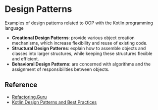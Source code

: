 # Design Patterns

Examples of design patterns related to OOP with the Kotlin programming language

- **Creational Design Patterns**: provide various object creation mechanisms, which increase flexibility and reuse of existing code.
- **Structural Design Patterns**: explain how to assemble objects and classes into larger structures, while keeping these structures flexible and efficient.
- **Behavioral Design Patterns**: are concerned with algorithms and the assignment of responsibilities between objects.

## Reference
- [Refactoring.Guru](https://refactoring.guru/design-patterns)
- [Kotlin Design Patterns and Best Practices](https://github.com/PacktPublishing/Kotlin-Design-Patterns-and-Best-Practices)
